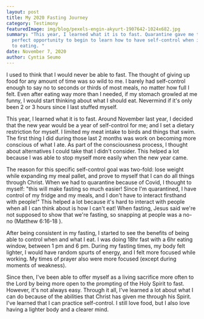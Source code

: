 ```yaml
---
layout: post
title: My 2020 Fasting Journey
category: Testimony
featuredImage: img/blog/pexels-engin-akyurt-1907642-1024x682.jpg
summary: "This year, I learned what it is to fast. Quarantine gave me the
  perfect opportunity to begin to learn how to have self-control when it comes
  to eating. "
date: November 7, 2020
author: Cyntia Seumo
---
```

<p>
I used to think that I would never be able to fast. The thought of giving up food for any amount of time was so wild to me. I barely had self-control enough to say no to seconds or thirds of most meals, no matter how full I felt. Even after eating way more than I needed, if my stomach growled at me funny, I would start thinking about what I should eat. Nevermind if it's only been 2 or 3 hours since I last stuffed myself.
</p>
<p>
This year, I learned what it is to fast. Around November last year, I decided that the new year would be a year of self-control for me; and I set a dietary restriction for myself. I limited my meat intake to birds and things that swim. The first thing I did during those last 2 months was work on becoming more conscious of what I ate. As part of the consciousness process, I thought about alternatives I could take that I didn't consider. This helped a lot because I was able to stop myself more easily when the new year came.
</p>
<p>
The reason for this specific self-control goal was two-fold: lose weight while expanding my meal pallet, and prove to myself that I can do all things through Christ. When we had to quarantine because of Covid, I thought to myself: "this will make fasting so much easier! Since I'm quarantined, I have control of my fridge and my meals, and I don't have to interact firsthand with people!" This helped a lot because it's hard to interact with people when all I can think about is how I can't eat! When fasting, Jesus said we're not supposed to show that we're fasting, so snapping at people was a no-no (<a>Matthew 6:16-18 </a>).
</p>
<p>
After being consistent in my fasting, I started to see the benefits of being able to control when and what I eat. I was doing 18hr fast with a 6hr eating window, between 1 pm and 6 pm. During my fasting times, my body felt lighter, I would have random spurts of energy, and I felt more focused while working. My times of prayer also were more focused (except during moments of weakness).
</p>
<p>
Since then, I've been able to offer myself as a living sacrifice more often to the Lord by being more open to the prompting of the Holy Spirit to fast. However, it's not always easy. Through it all, I've learned a lot about what I can do because of the abilities that Christ has given me through his Spirit. I've learned that I can practice self-control. I still love food, but I also love having a lighter body and a clearer mind.
</p>